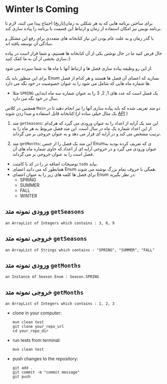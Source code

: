 # Winter Is Coming


برای ساختن برنامه هایی که به هر شکلی به زمان(تاریخ) احتیاج پیدا می کنند، لازم تا برنامه نویس نیز امکان استفاده از زمان و ارتباط این قسمت با برنامه را پیاده سازی کند.

با گذر زمان و به علت عام بودن این نیاز کتابخانه های متعددی برای رفع این مشکل و سادگی آن توسعه یافته اند.

حال فرض کنید ما در حال نوشتن یکی از آن کتابخانه ها هستیم، و شما قرار است در پیاده سازی بخشی از آن به ما کمک کنید.:)

از این رو وظیفه پیاده سازی فصل ها و ارتباط آنها با ماه ها به شما سپرده می شود.

برای این منظور باید یک Enum بسازید که اعضای آن فصل ها هستند و هر کدام از فصل ها شماره ماه هایی که شامل می شود را به عنوان خصوصیت در خود نگه می دارد.

+ مثلا `SPRING` یک فصل است که عدد های 1, 2, 3 را به عنوان شماره سه ماه ابتدایی سال در خود نگه می دارد.  

همچنین در کلاس `Main` دو متد تعریف شده که باید پیاده سازی آنها را نیز انجام دهید تا در کتابخانه قابل استفاده و صدا زدن شوند:(یک مثال خیلی ساده از 
[API](https://en.wikipedia.org/wiki/API)
)

1. متد `getSeasons`:
این متد یک آرایه از اعداد را به عنوان ورودی می گیرد که هرکدام از این اعداد شماره یک ماه در سال است.
این متد فصل مربوط به هر ماه را به ترتیب مشخص می کند و در آرایه ای قرار می دهد و به عنوان خروجی بر می گرداند. 

2. متد `getMonths`:
این متد یک فصل را از جنس Enumی که تعریف کرده بودید به عنوان ورودی می گیرد و در خروجی آرایه ای از اعداد که حاوی شماره ماه های آن فصل است را به عنوان خروجی بر می گرداند.


+ توضیحات اضافه تر را در کد با کامنت `todo` بیاید.
+ همانطور که می دانید اعضای Enum همگی با حروف تمام بزرگ نوشته می شوند.
+ برای فصل ها کلمه های زیر را به عنوان اعضای Enum در نظر بگیرید:
    + SPRING
    + SUMMER
    + FALL
    + WINTER


## ورودی نمونه متد `getSeasons`
```
an ArrayList of Integers which contains : 3, 6, 9
```

## خروجی نمونه متد `getSeasons`
```
an ArrayList of Strings which contains : "SPRING", "SUMMER", "FALL"
```


## ورودی نمونه متد `getMonths`
```
an Instance of Season Enum : Season.SPRING
```

## خروجی نمونه متد `getMonths`
```
an ArrayList of Integers which contains : 1, 2, 3
```



<ul>
<li>
clone in your computer:

```
mvn clean test
git clone your_repo_url
cd your_repo_dir
```
</li>

<li>
run tests from terminal:

```
mvn clean test
```
</li>

<li>
push changes to the repository:

```
git add .
git commit -m "commit message"
git push
```
</li>
</ul>

